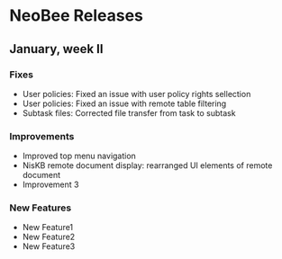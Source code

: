 # NeoBee Releases
## January, week II
### **Fixes**
 - User policies: Fixed an issue with user policy rights sellection
 - User policies: Fixed an issue with remote table filtering
 - Subtask files: Corrected file transfer from task to subtask
### **Improvements**
 - Improved top menu navigation
 - NisKB remote document display: rearranged UI elements of remote document
 - Improvement 3
### **New Features**
 - New Feature1
 - New Feature2
 - New Feature3
